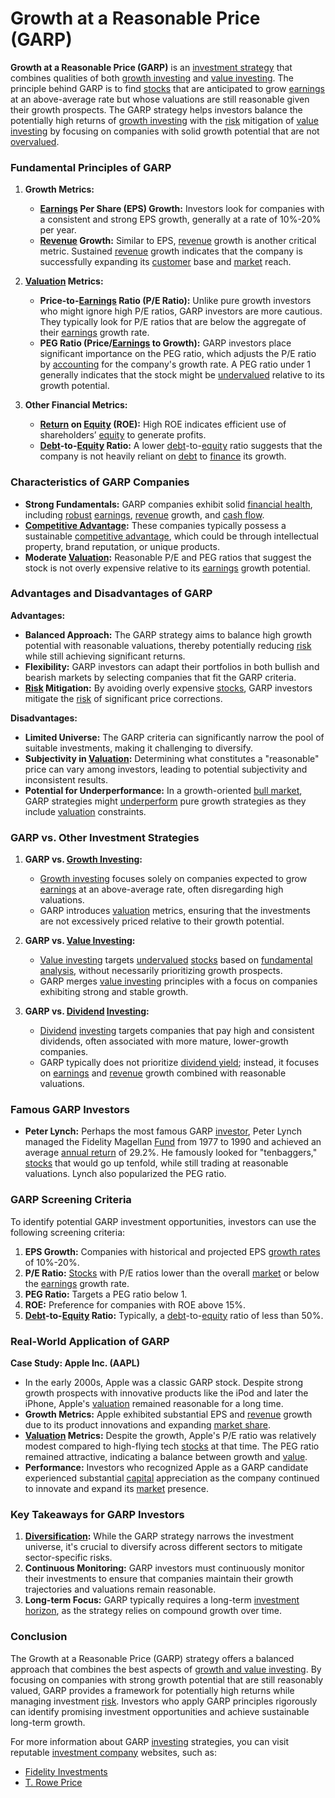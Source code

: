 # Growth at a Reasonable Price (GARP)

**Growth at a Reasonable Price (GARP)** is an [investment strategy](../i/investment_strategy.md) that combines qualities of both [growth investing](../g/growth_investing.md) and [value investing](../v/value_investing.md). The principle behind GARP is to find [stocks](../s/stock.md) that are anticipated to grow [earnings](../e/earnings.md) at an above-average rate but whose valuations are still reasonable given their growth prospects. The GARP strategy helps investors balance the potentially high returns of [growth investing](../g/growth_investing.md) with the [risk](../r/risk.md) mitigation of [value investing](../v/value_investing.md) by focusing on companies with solid growth potential that are not [overvalued](../o/overvalued.md).

### Fundamental Principles of GARP

1. **Growth Metrics:**
   - **[Earnings](../e/earnings.md) Per Share (EPS) Growth:** Investors look for companies with a consistent and strong EPS growth, generally at a rate of 10%-20% per year.
   - **[Revenue](../r/revenue.md) Growth:** Similar to EPS, [revenue](../r/revenue.md) growth is another critical metric. Sustained [revenue](../r/revenue.md) growth indicates that the company is successfully expanding its [customer](../c/customer.md) base and [market](../m/market.md) reach.
   
2. **[Valuation](../v/valuation.md) Metrics:**
   - **Price-to-[Earnings](../e/earnings.md) Ratio (P/E Ratio):** Unlike pure growth investors who might ignore high P/E ratios, GARP investors are more cautious. They typically look for P/E ratios that are below the aggregate of their [earnings](../e/earnings.md) growth rate.
   - **PEG Ratio (Price/[Earnings](../e/earnings.md) to Growth):** GARP investors place significant importance on the PEG ratio, which adjusts the P/E ratio by [accounting](../a/accounting.md) for the company's growth rate. A PEG ratio under 1 generally indicates that the stock might be [undervalued](../u/undervalued.md) relative to its growth potential.

3. **Other Financial Metrics:**
   - **[Return](../r/return.md) on [Equity](../e/equity.md) (ROE):** High ROE indicates efficient use of shareholders’ [equity](../e/equity.md) to generate profits.
   - **[Debt](../d/debt.md)-to-[Equity](../e/equity.md) Ratio:** A lower [debt](../d/debt.md)-to-[equity](../e/equity.md) ratio suggests that the company is not heavily reliant on [debt](../d/debt.md) to [finance](../f/finance.md) its growth.

### Characteristics of GARP Companies

- **Strong Fundamentals:** GARP companies exhibit solid [financial health](../f/financial_health.md), including [robust](../r/robust.md) [earnings](../e/earnings.md), [revenue](../r/revenue.md) growth, and [cash flow](../c/cash_flow.md).
- **[Competitive Advantage](../c/competitive_advantage.md):** These companies typically possess a sustainable [competitive advantage](../c/competitive_advantage.md), which could be through intellectual property, brand reputation, or unique products.
- **Moderate [Valuation](../v/valuation.md):** Reasonable P/E and PEG ratios that suggest the stock is not overly expensive relative to its [earnings](../e/earnings.md) growth potential.

### Advantages and Disadvantages of GARP

**Advantages:**
- **Balanced Approach:** The GARP strategy aims to balance high growth potential with reasonable valuations, thereby potentially reducing [risk](../r/risk.md) while still achieving significant returns.
- **Flexibility:** GARP investors can adapt their portfolios in both bullish and bearish markets by selecting companies that fit the GARP criteria.
- **[Risk](../r/risk.md) Mitigation:** By avoiding overly expensive [stocks](../s/stock.md), GARP investors mitigate the [risk](../r/risk.md) of significant price corrections.

**Disadvantages:**
- **Limited Universe:** The GARP criteria can significantly narrow the pool of suitable investments, making it challenging to diversify.
- **Subjectivity in [Valuation](../v/valuation.md):** Determining what constitutes a "reasonable" price can vary among investors, leading to potential subjectivity and inconsistent results.
- **Potential for Underperformance:** In a growth-oriented [bull market](../b/bull_market.md), GARP strategies might [underperform](../u/underperform.md) pure growth strategies as they include [valuation](../v/valuation.md) constraints.

### GARP vs. Other Investment Strategies

1. **GARP vs. [Growth Investing](../g/growth_investing.md):**
   - [Growth investing](../g/growth_investing.md) focuses solely on companies expected to grow [earnings](../e/earnings.md) at an above-average rate, often disregarding high valuations.
   - GARP introduces [valuation](../v/valuation.md) metrics, ensuring that the investments are not excessively priced relative to their growth potential.

2. **GARP vs. [Value Investing](../v/value_investing.md):**
   - [Value investing](../v/value_investing.md) targets [undervalued](../u/undervalued.md) [stocks](../s/stock.md) based on [fundamental analysis](../f/fundamental_analysis.md), without necessarily prioritizing growth prospects.
   - GARP merges [value investing](../v/value_investing.md) principles with a focus on companies exhibiting strong and stable growth.

3. **GARP vs. [Dividend](../d/dividend.md) [Investing](../i/investing.md):**
   - [Dividend](../d/dividend.md) [investing](../i/investing.md) targets companies that pay high and consistent dividends, often associated with more mature, lower-growth companies.
   - GARP typically does not prioritize [dividend yield](../d/dividend_yield.md); instead, it focuses on [earnings](../e/earnings.md) and [revenue](../r/revenue.md) growth combined with reasonable valuations.

### Famous GARP Investors

- **Peter Lynch:** Perhaps the most famous GARP [investor](../i/investor.md), Peter Lynch managed the Fidelity Magellan [Fund](../f/fund.md) from 1977 to 1990 and achieved an average [annual return](../a/annual_return.md) of 29.2%. He famously looked for "tenbaggers," [stocks](../s/stock.md) that would go up tenfold, while still trading at reasonable valuations. Lynch also popularized the PEG ratio.

### GARP Screening Criteria

To identify potential GARP investment opportunities, investors can use the following screening criteria:
1. **EPS Growth:** Companies with historical and projected EPS [growth rates](../g/growth_rates_in_trading.md) of 10%-20%.
2. **P/E Ratio:** [Stocks](../s/stock.md) with P/E ratios lower than the overall [market](../m/market.md) or below the [earnings](../e/earnings.md) growth rate.
3. **PEG Ratio:** Targets a PEG ratio below 1.
4. **ROE:** Preference for companies with ROE above 15%.
5. **[Debt](../d/debt.md)-to-[Equity](../e/equity.md) Ratio:** Typically, a [debt](../d/debt.md)-to-[equity](../e/equity.md) ratio of less than 50%.

### Real-World Application of GARP

**Case Study: Apple Inc. (AAPL)**
- In the early 2000s, Apple was a classic GARP stock. Despite strong growth prospects with innovative products like the iPod and later the iPhone, Apple's [valuation](../v/valuation.md) remained reasonable for a long time.
- **Growth Metrics:** Apple exhibited substantial EPS and [revenue](../r/revenue.md) growth due to its product innovations and expanding [market share](../m/market_share.md).
- **[Valuation](../v/valuation.md) Metrics:** Despite the growth, Apple's P/E ratio was relatively modest compared to high-flying tech [stocks](../s/stock.md) at that time. The PEG ratio remained attractive, indicating a balance between growth and [value](../v/value.md).
- **Performance:** Investors who recognized Apple as a GARP candidate experienced substantial [capital](../c/capital.md) appreciation as the company continued to innovate and expand its [market](../m/market.md) presence.

### Key Takeaways for GARP Investors

1. **[Diversification](../d/diversification.md):** While the GARP strategy narrows the investment universe, it's crucial to diversify across different sectors to mitigate sector-specific risks.
2. **Continuous Monitoring:** GARP investors must continuously monitor their investments to ensure that companies maintain their growth trajectories and valuations remain reasonable.
3. **Long-term Focus:** GARP typically requires a long-term [investment horizon](../i/investment_horizon.md), as the strategy relies on compound growth over time.

### Conclusion

The Growth at a Reasonable Price (GARP) strategy offers a balanced approach that combines the best aspects of [growth and value investing](../g/growth_and_value_investing.md). By focusing on companies with strong growth potential that are still reasonably valued, GARP provides a framework for potentially high returns while managing investment [risk](../r/risk.md). Investors who apply GARP principles rigorously can identify promising investment opportunities and achieve sustainable long-term growth.

For more information about GARP [investing](../i/investing.md) strategies, you can visit reputable [investment company](../i/investment_company.md) websites, such as:
- [Fidelity Investments](https://www.fidelity.com/)
- [T. Rowe Price](https://www.troweprice.com/)
